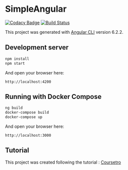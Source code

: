 # SimpleAngular
[![Codacy Badge](https://api.codacy.com/project/badge/Grade/9ab8af944cb24069874ad1ea8c98ff66)](https://app.codacy.com/app/kevinmmartins/basic-angular?utm_source=github.com&utm_medium=referral&utm_content=kevinmmartins/basic-angular&utm_campaign=Badge_Grade_Dashboard)
[![Build Status](https://travis-ci.org/kevinmmartins/basic-angular.svg?branch=master)](https://travis-ci.org/kevinmmartins/basic-angular)

This project was generated with [Angular CLI](https://github.com/angular/angular-cli) version 6.2.2.

## Development server

```bash
npm install
npm start
```

And open your browser here:

```http
http://localhost:4200
```

## Running with Docker Compose

```bash
ng build
docker-compose build
docker-compose up
```
And open your browser here:

```http
http://localhost:3000
```

## Tutorial

This project was created following the tutorial : 
[Coursetro](https://coursetro.com/posts/code/154/Angular-6-Tutorial---Learn-Angular-6-in-this-Crash-Course)

